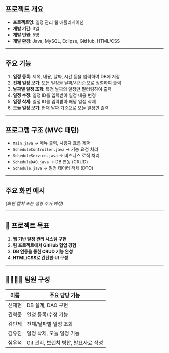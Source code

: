 ## 프로젝트 개요

- **프로젝트명**: 일정 관리 웹 애플리케이션  
- **개발 기간**: 3일  
- **개발 인원**: 5명  
- **개발 환경**: Java, MySQL, Eclipse, GitHub, HTML/CSS  

---

## 주요 기능

1. **일정 등록**: 제목, 내용, 날짜, 시간 등을 입력하여 DB에 저장  
2. **전체 일정 보기**: 모든 일정을 날짜/시간순으로 정렬하여 출력  
3. **날짜별 일정 조회**: 특정 날짜의 일정만 필터링하여 출력  
4. **일정 수정**: 일정 ID를 입력받아 일정 내용 변경  
5. **일정 삭제**: 일정 ID를 입력받아 해당 일정 삭제  
6. **오늘 일정 보기**: 현재 날짜 기준으로 오늘 일정만 출력  

---

## 프로그램 구조 (MVC 패턴)

- `Main.java` → 메뉴 출력, 사용자 흐름 제어  
- `ScheduleController.java` → 기능 요청 처리  
- `ScheduleService.java` → 비즈니스 로직 처리  
- `ScheduleDAO.java` → DB 연동 (CRUD)  
- `Schedule.java` → 일정 데이터 객체 (DTO)  

---

## 주요 화면 예시

_(화면 캡처 또는 설명 추가 예정)_

---

## 🎯 프로젝트 목표

1. **웹 기반 일정 관리 시스템 구현**  
2. **팀 프로젝트에서 GitHub 협업 경험**  
3. **DB 연동을 통한 CRUD 기능 완성**  
4. **HTML/CSS로 간단한 UI 구성**

---

## 👨‍👩‍👧‍👦 팀원 구성

| 이름 | 주요 담당 기능 |
|------|----------------|
| 신재현 | DB 설계, DAO 구현 |
| 권혁준 | 일정 등록/수정 기능 |
| 김민제 | 전체/날짜별 일정 조회 |
| 김유진 | 일정 삭제, 오늘 일정 기능 |
| 심우석 | Git 관리, 브랜치 병합, 발표자료 작성 |

